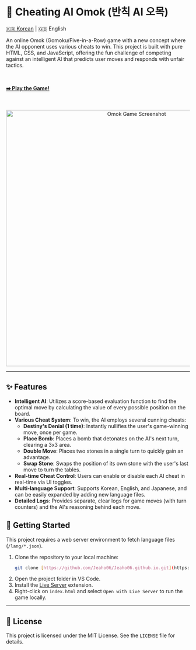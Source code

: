 # 🤖 Cheating AI Omok (반칙 AI 오목)

[🇰🇷 Korean](./README.ko.md) | 🇬🇧 English

An online Omok (Gomoku/Five-in-a-Row) game with a new concept where the AI opponent uses various cheats to win. This project is built with pure HTML, CSS, and JavaScript, offering the fun challenge of competing against an intelligent AI that predicts user moves and responds with unfair tactics.

<br>

**[➡️ Play the Game!](https://omok.ai.kr)**

<br>

<p align="center">
  <a href="https://omok.ai.kr">
    <img src="https://i.imgur.com/17cffd.png" width="700" alt="Omok Game Screenshot">
  </a>
</p>

---

## ✨ Features

* **Intelligent AI**: Utilizes a score-based evaluation function to find the optimal move by calculating the value of every possible position on the board.
* **Various Cheat System**: To win, the AI employs several cunning cheats:
    * **Destiny's Denial (1 time)**: Instantly nullifies the user's game-winning move, once per game.
    * **Place Bomb**: Places a bomb that detonates on the AI's next turn, clearing a 3x3 area.
    * **Double Move**: Places two stones in a single turn to quickly gain an advantage.
    * **Swap Stone**: Swaps the position of its own stone with the user's last move to turn the tables.
* **Real-time Cheat Control**: Users can enable or disable each AI cheat in real-time via UI toggles.
* **Multi-language Support**: Supports Korean, English, and Japanese, and can be easily expanded by adding new language files.
* **Detailed Logs**: Provides separate, clear logs for game moves (with turn counters) and the AI's reasoning behind each move.


## 🚀 Getting Started

This project requires a web server environment to fetch language files (`/lang/*.json`).

1.  Clone the repository to your local machine:
    ```bash
    git clone [https://github.com/Jeaho06/Jeaho06.github.io.git](https://github.com/Jeaho06/Jeaho06.github.io.git)
    ```
2.  Open the project folder in VS Code.
3.  Install the [Live Server](https://marketplace.visualstudio.com/items?itemName=ritwickdey.LiveServer) extension.
4.  Right-click on `index.html` and select `Open with Live Server` to run the game locally.

---

## 📜 License

This project is licensed under the MIT License. See the `LICENSE` file for details.
